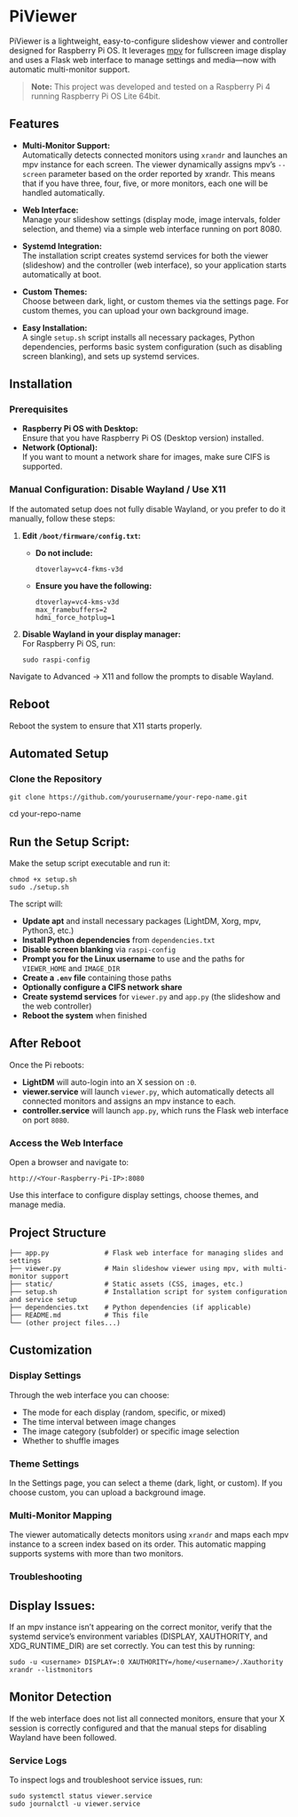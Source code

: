 # PiViewer

PiViewer is a lightweight, easy-to-configure slideshow viewer and controller designed for Raspberry Pi OS. It leverages [mpv](https://mpv.io/) for fullscreen image display and uses a Flask web interface to manage settings and media—now with automatic multi-monitor support.

> **Note:** This project was developed and tested on a Raspberry Pi 4 running Raspberry Pi OS Lite 64bit.

## Features

- **Multi-Monitor Support:**  
  Automatically detects connected monitors using `xrandr` and launches an mpv instance for each screen. The viewer dynamically assigns mpv’s `--screen` parameter based on the order reported by xrandr. This means that if you have three, four, five, or more monitors, each one will be handled automatically.

- **Web Interface:**  
  Manage your slideshow settings (display mode, image intervals, folder selection, and theme) via a simple web interface running on port 8080.

- **Systemd Integration:**  
  The installation script creates systemd services for both the viewer (slideshow) and the controller (web interface), so your application starts automatically at boot.

- **Custom Themes:**  
  Choose between dark, light, or custom themes via the settings page. For custom themes, you can upload your own background image.

- **Easy Installation:**  
  A single `setup.sh` script installs all necessary packages, Python dependencies, performs basic system configuration (such as disabling screen blanking), and sets up systemd services.

## Installation

### Prerequisites

- **Raspberry Pi OS with Desktop:**  
  Ensure that you have Raspberry Pi OS (Desktop version) installed.
- **Network (Optional):**  
  If you want to mount a network share for images, make sure CIFS is supported.

### Manual Configuration: Disable Wayland / Use X11

If the automated setup does not fully disable Wayland, or you prefer to do it manually, follow these steps:

1. **Edit `/boot/firmware/config.txt`:**  
   - **Do not include:**
     ```
     dtoverlay=vc4-fkms-v3d
     ```
   - **Ensure you have the following:**
     ```
     dtoverlay=vc4-kms-v3d
     max_framebuffers=2
     hdmi_force_hotplug=1
     ```

2. **Disable Wayland in your display manager:**  
   For Raspberry Pi OS, run:
   ```
   sudo raspi-config
   ```
Navigate to Advanced → X11 and follow the prompts to disable Wayland.

## Reboot

Reboot the system to ensure that X11 starts properly.

## Automated Setup

### Clone the Repository

```
git clone https://github.com/yourusername/your-repo-name.git
```
cd your-repo-name

## Run the Setup Script:

Make the setup script executable and run it:

```
chmod +x setup.sh
sudo ./setup.sh
```
The script will:

- **Update apt** and install necessary packages (LightDM, Xorg, mpv, Python3, etc.)
- **Install Python dependencies** from `dependencies.txt`
- **Disable screen blanking** via `raspi-config`
- **Prompt you for the Linux username** to use and the paths for `VIEWER_HOME` and `IMAGE_DIR`
- **Create a `.env` file** containing those paths
- **Optionally configure a CIFS network share**
- **Create systemd services** for `viewer.py` and `app.py` (the slideshow and the web controller)
- **Reboot the system** when finished

## After Reboot

Once the Pi reboots:
- **LightDM** will auto-login into an X session on `:0`.
- **viewer.service** will launch `viewer.py`, which automatically detects all connected monitors and assigns an mpv instance to each.
- **controller.service** will launch `app.py`, which runs the Flask web interface on port `8080`.

### Access the Web Interface

Open a browser and navigate to:

```
http://<Your-Raspberry-Pi-IP>:8080
```
Use this interface to configure display settings, choose themes, and manage media.


## Project Structure

```plaintext
├── app.py              # Flask web interface for managing slides and settings
├── viewer.py           # Main slideshow viewer using mpv, with multi-monitor support
├── static/             # Static assets (CSS, images, etc.)
├── setup.sh            # Installation script for system configuration and service setup
├── dependencies.txt    # Python dependencies (if applicable)
├── README.md           # This file
└── (other project files...)
```


## Customization

### Display Settings
Through the web interface you can choose:
- The mode for each display (random, specific, or mixed)
- The time interval between image changes
- The image category (subfolder) or specific image selection
- Whether to shuffle images

### Theme Settings
In the Settings page, you can select a theme (dark, light, or custom). If you choose custom, you can upload a background image.

### Multi-Monitor Mapping
The viewer automatically detects monitors using `xrandr` and maps each mpv instance to a screen index based on its order. This automatic mapping supports systems with more than two monitors.


### Troubleshooting
## Display Issues:
If an mpv instance isn’t appearing on the correct monitor, verify that the systemd service’s environment variables (DISPLAY, XAUTHORITY, and XDG_RUNTIME_DIR) are set correctly. 
You can test this by running:
```
sudo -u <username> DISPLAY=:0 XAUTHORITY=/home/<username>/.Xauthority xrandr --listmonitors
```

## Monitor Detection

If the web interface does not list all connected monitors, ensure that your X session is correctly configured and that the manual steps for disabling Wayland have been followed.

### Service Logs

To inspect logs and troubleshoot service issues, run:

```
sudo systemctl status viewer.service
sudo journalctl -u viewer.service
```

